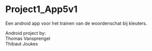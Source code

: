 # Project1_App5v1

Een android app voor het trainen van de woordenschat bij kleuters.

Android project by:  
  Thomas Vansprengel  
  Thibaut Joukes
